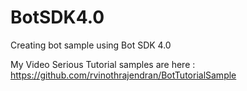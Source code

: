 # BotSDK4.0
Creating bot sample using Bot SDK 4.0

My Video Serious Tutorial samples are here : https://github.com/rvinothrajendran/BotTutorialSample
